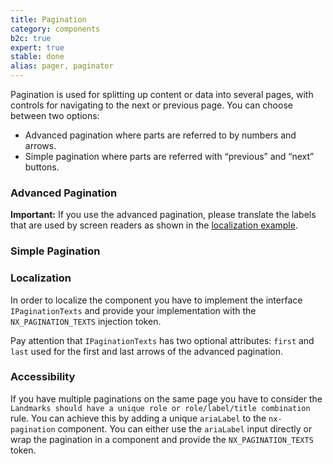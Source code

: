 ```yaml
---
title: Pagination
category: components
b2c: true
expert: true
stable: done
alias: pager, paginator
---
```


Pagination is used for splitting up content or data into several pages, with controls for navigating to the next or previous page. You can choose between two options:

-   Advanced pagination where parts are referred to by numbers and arrows.
-   Simple pagination where parts are referred with “previous” and “next” buttons.

### Advanced Pagination

**Important:** If you use the advanced pagination, please translate the labels that are used by screen readers as shown in the [localization example](./documentation/pagination/overview#localization).

<!-- example(pagination-advanced) -->

### Simple Pagination

<!-- example(pagination-simple) -->

### Localization

In order to localize the component you have to implement the interface `IPaginationTexts` and provide your implementation with the `NX_PAGINATION_TEXTS` injection token.

Pay attention that `IPaginationTexts` has two optional attributes: `first` and `last` used for the first and last arrows of the advanced pagination.

<!-- example(pagination-localize) -->

<!-- example(pagination-localize-advanced) -->

### Accessibility

If you have multiple paginations on the same page you have to consider the `Landmarks should have a unique role or role/label/title combination` rule. You can achieve this by adding a unique `ariaLabel` to the `nx-pagination` component. You can either use the `ariaLabel` input directly or wrap the pagination in a component and provide the `NX_PAGINATION_TEXTS` token.

<!-- example(pagination-a11y) -->

